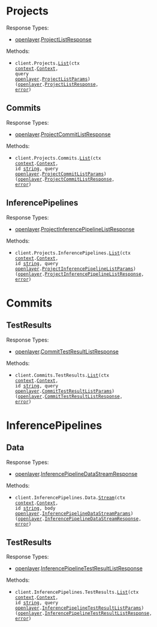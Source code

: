 # Projects

Response Types:

- <a href="https://pkg.go.dev/github.com/stainless-sdks/openlayer-go">openlayer</a>.<a href="https://pkg.go.dev/github.com/stainless-sdks/openlayer-go#ProjectListResponse">ProjectListResponse</a>

Methods:

- <code title="get /projects">client.Projects.<a href="https://pkg.go.dev/github.com/stainless-sdks/openlayer-go#ProjectService.List">List</a>(ctx <a href="https://pkg.go.dev/context">context</a>.<a href="https://pkg.go.dev/context#Context">Context</a>, query <a href="https://pkg.go.dev/github.com/stainless-sdks/openlayer-go">openlayer</a>.<a href="https://pkg.go.dev/github.com/stainless-sdks/openlayer-go#ProjectListParams">ProjectListParams</a>) (<a href="https://pkg.go.dev/github.com/stainless-sdks/openlayer-go">openlayer</a>.<a href="https://pkg.go.dev/github.com/stainless-sdks/openlayer-go#ProjectListResponse">ProjectListResponse</a>, <a href="https://pkg.go.dev/builtin#error">error</a>)</code>

## Commits

Response Types:

- <a href="https://pkg.go.dev/github.com/stainless-sdks/openlayer-go">openlayer</a>.<a href="https://pkg.go.dev/github.com/stainless-sdks/openlayer-go#ProjectCommitListResponse">ProjectCommitListResponse</a>

Methods:

- <code title="get /projects/{id}/versions">client.Projects.Commits.<a href="https://pkg.go.dev/github.com/stainless-sdks/openlayer-go#ProjectCommitService.List">List</a>(ctx <a href="https://pkg.go.dev/context">context</a>.<a href="https://pkg.go.dev/context#Context">Context</a>, id <a href="https://pkg.go.dev/builtin#string">string</a>, query <a href="https://pkg.go.dev/github.com/stainless-sdks/openlayer-go">openlayer</a>.<a href="https://pkg.go.dev/github.com/stainless-sdks/openlayer-go#ProjectCommitListParams">ProjectCommitListParams</a>) (<a href="https://pkg.go.dev/github.com/stainless-sdks/openlayer-go">openlayer</a>.<a href="https://pkg.go.dev/github.com/stainless-sdks/openlayer-go#ProjectCommitListResponse">ProjectCommitListResponse</a>, <a href="https://pkg.go.dev/builtin#error">error</a>)</code>

## InferencePipelines

Response Types:

- <a href="https://pkg.go.dev/github.com/stainless-sdks/openlayer-go">openlayer</a>.<a href="https://pkg.go.dev/github.com/stainless-sdks/openlayer-go#ProjectInferencePipelineListResponse">ProjectInferencePipelineListResponse</a>

Methods:

- <code title="get /projects/{id}/inference-pipelines">client.Projects.InferencePipelines.<a href="https://pkg.go.dev/github.com/stainless-sdks/openlayer-go#ProjectInferencePipelineService.List">List</a>(ctx <a href="https://pkg.go.dev/context">context</a>.<a href="https://pkg.go.dev/context#Context">Context</a>, id <a href="https://pkg.go.dev/builtin#string">string</a>, query <a href="https://pkg.go.dev/github.com/stainless-sdks/openlayer-go">openlayer</a>.<a href="https://pkg.go.dev/github.com/stainless-sdks/openlayer-go#ProjectInferencePipelineListParams">ProjectInferencePipelineListParams</a>) (<a href="https://pkg.go.dev/github.com/stainless-sdks/openlayer-go">openlayer</a>.<a href="https://pkg.go.dev/github.com/stainless-sdks/openlayer-go#ProjectInferencePipelineListResponse">ProjectInferencePipelineListResponse</a>, <a href="https://pkg.go.dev/builtin#error">error</a>)</code>

# Commits

## TestResults

Response Types:

- <a href="https://pkg.go.dev/github.com/stainless-sdks/openlayer-go">openlayer</a>.<a href="https://pkg.go.dev/github.com/stainless-sdks/openlayer-go#CommitTestResultListResponse">CommitTestResultListResponse</a>

Methods:

- <code title="get /versions/{id}/results">client.Commits.TestResults.<a href="https://pkg.go.dev/github.com/stainless-sdks/openlayer-go#CommitTestResultService.List">List</a>(ctx <a href="https://pkg.go.dev/context">context</a>.<a href="https://pkg.go.dev/context#Context">Context</a>, id <a href="https://pkg.go.dev/builtin#string">string</a>, query <a href="https://pkg.go.dev/github.com/stainless-sdks/openlayer-go">openlayer</a>.<a href="https://pkg.go.dev/github.com/stainless-sdks/openlayer-go#CommitTestResultListParams">CommitTestResultListParams</a>) (<a href="https://pkg.go.dev/github.com/stainless-sdks/openlayer-go">openlayer</a>.<a href="https://pkg.go.dev/github.com/stainless-sdks/openlayer-go#CommitTestResultListResponse">CommitTestResultListResponse</a>, <a href="https://pkg.go.dev/builtin#error">error</a>)</code>

# InferencePipelines

## Data

Response Types:

- <a href="https://pkg.go.dev/github.com/stainless-sdks/openlayer-go">openlayer</a>.<a href="https://pkg.go.dev/github.com/stainless-sdks/openlayer-go#InferencePipelineDataStreamResponse">InferencePipelineDataStreamResponse</a>

Methods:

- <code title="post /inference-pipelines/{id}/data-stream">client.InferencePipelines.Data.<a href="https://pkg.go.dev/github.com/stainless-sdks/openlayer-go#InferencePipelineDataService.Stream">Stream</a>(ctx <a href="https://pkg.go.dev/context">context</a>.<a href="https://pkg.go.dev/context#Context">Context</a>, id <a href="https://pkg.go.dev/builtin#string">string</a>, body <a href="https://pkg.go.dev/github.com/stainless-sdks/openlayer-go">openlayer</a>.<a href="https://pkg.go.dev/github.com/stainless-sdks/openlayer-go#InferencePipelineDataStreamParams">InferencePipelineDataStreamParams</a>) (<a href="https://pkg.go.dev/github.com/stainless-sdks/openlayer-go">openlayer</a>.<a href="https://pkg.go.dev/github.com/stainless-sdks/openlayer-go#InferencePipelineDataStreamResponse">InferencePipelineDataStreamResponse</a>, <a href="https://pkg.go.dev/builtin#error">error</a>)</code>

## TestResults

Response Types:

- <a href="https://pkg.go.dev/github.com/stainless-sdks/openlayer-go">openlayer</a>.<a href="https://pkg.go.dev/github.com/stainless-sdks/openlayer-go#InferencePipelineTestResultListResponse">InferencePipelineTestResultListResponse</a>

Methods:

- <code title="get /inference-pipelines/{id}/results">client.InferencePipelines.TestResults.<a href="https://pkg.go.dev/github.com/stainless-sdks/openlayer-go#InferencePipelineTestResultService.List">List</a>(ctx <a href="https://pkg.go.dev/context">context</a>.<a href="https://pkg.go.dev/context#Context">Context</a>, id <a href="https://pkg.go.dev/builtin#string">string</a>, query <a href="https://pkg.go.dev/github.com/stainless-sdks/openlayer-go">openlayer</a>.<a href="https://pkg.go.dev/github.com/stainless-sdks/openlayer-go#InferencePipelineTestResultListParams">InferencePipelineTestResultListParams</a>) (<a href="https://pkg.go.dev/github.com/stainless-sdks/openlayer-go">openlayer</a>.<a href="https://pkg.go.dev/github.com/stainless-sdks/openlayer-go#InferencePipelineTestResultListResponse">InferencePipelineTestResultListResponse</a>, <a href="https://pkg.go.dev/builtin#error">error</a>)</code>

